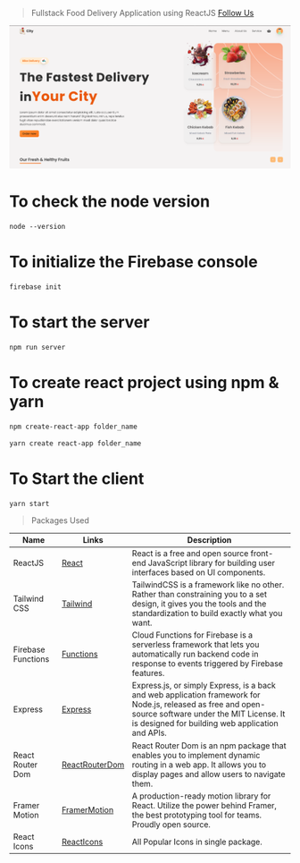 > Fullstack Food Delivery Application using ReactJS
> [Follow Us](https://github.com/frdrk00/)

![This is the Project Thumbnail](./delivery.png)

# To check the node version

```
node --version
```

# To initialize the Firebase console

```
firebase init
```

# To start the server

```
npm run server
```

# To create react project using npm & yarn

```
npm create-react-app folder_name
```

```
yarn create react-app folder_name
```

# To Start the client

```
yarn start
```

> Packages Used

<!-- prettier-ignore -->
| Name                  | Links | Description |
| --------------------- | ----- | ----------- |
| ReactJS               | [React](https://reactjs.org/) | React is a free and open source front-end JavaScript library for building user interfaces based on UI components. |
| Tailwind CSS          | [Tailwind](https://tailwindcss.com/) | TailwindCSS is a framework like no other. Rather than constraining you to a set design, it gives you the tools and the standardization to build exactly what you want.
| Firebase Functions    | [Functions](https://firebase.google.com/docs/functions) | Cloud Functions for Firebase is a serverless framework that lets you automatically run backend code in response to events triggered by Firebase features. |
| Express               | [Express](https://expressjs.com/) | Express.js, or simply Express, is a back and web application framework for Node.js, released as free and open-source software under the MIT License. It is designed for building web application and APIs. |
| React Router Dom      | [ReactRouterDom](https://reactrouter.com/en/main) | React Router Dom is an npm package that enables you to implement dynamic routing in a web app. It allows you to display pages and allow users to navigate them. |
| Framer Motion         | [FramerMotion](https://framer.com/motion/) | A production-ready motion library for React. Utilize the power behind Framer, the best prototyping tool for teams. Proudly open source. |
| React Icons           | [ReactIcons](https://react-icons.github.io/react-icons) | All Popular Icons in single package. |
